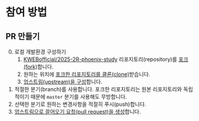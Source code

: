 # 참여 방법

## PR 만들기

0. 로컬 개발환경 구성하기
    1. [KWEBofficial/2025-2R-phoenix-study](https://github.com/KWEBofficial/2025-2R-phoenix-study) 리포지토리(repository)를 [포크(fork)](https://docs.github.com/ko/pull-requests/collaborating-with-pull-requests/working-with-forks/fork-a-repo#forking-a-repository)합니다.
    1. 원하는 위치에 [포크한 리포지토리를 클론(clone)](https://docs.github.com/ko/pull-requests/collaborating-with-pull-requests/working-with-forks/fork-a-repo#cloning-your-forked-repository)받습니다.
    1. [업스트림(upstream)을 구성](https://docs.github.com/ko/pull-requests/collaborating-with-pull-requests/working-with-forks/fork-a-repo#configuring-git-to-sync-your-fork-with-the-upstream-repository)합니다.
1. 적절한 분기(branch)를 사용합니다. 포크한 리포지토리는 원본 리포지토리와 독립적이기 때문에 `master` 분기를 사용해도 무방합니다.
2. 선택한 분기로 원하는 변경사항을 적절히 푸시(push)합니다.
3. [업스트림으로 끌어오기 요청(pull request)을 생성](https://docs.github.com/ko/pull-requests/collaborating-with-pull-requests/proposing-changes-to-your-work-with-pull-requests/creating-a-pull-request-from-a-fork)합니다.
